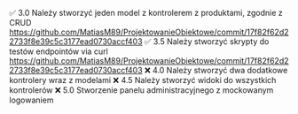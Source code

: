 ✅ 3.0 Należy stworzyć jeden model z kontrolerem z produktami, zgodnie z
CRUD https://github.com/MatiasM89/ProjektowanieObiektowe/commit/17f82f62d22733f8e39c5c3177ead0730accf403
✅ 3.5 Należy stworzyć skrypty do testów endpointów via curl https://github.com/MatiasM89/ProjektowanieObiektowe/commit/17f82f62d22733f8e39c5c3177ead0730accf403
❌ 4.0 Należy stworzyć dwa dodatkowe kontrolery wraz z modelami
❌ 4.5 Należy stworzyć widoki do wszystkich kontrolerów
❌ 5.0 Stworzenie panelu administracyjnego z mockowanym logowaniem